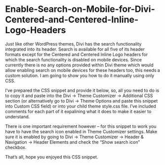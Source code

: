 # Enable-Search-on-Mobile-for-Divi-Centered-and-Centered-Inline-Logo-Headers
Just like other WordPress themes, Divi has the search functionality integrated into its header. Search is available for all five of its header formats except for the Centered and Centered Inline Logo headers for which the search functionality is disabled on mobile devices. Since currently there is no any options provided within Divi theme which would allow enabling search on mobile devices for these headers too, this needs a custom solution. I am going to show you how to do it manually using only CSS.

I’ve prepared the CSS snippet and provide it below, so, all you need to do is to copy it and paste into the Divi -> Theme Customizer -> Additional CSS section (or alternatively go to Divi -> Theme Options and paste this snippet into Custom CSS field) or into your child theme style.css file. I’ve included comments for each part of it expalining what it does to make it easier to understand.

There is one important requirement however – for this snippet to work you have to have the search icon enabled in Theme Customizer settings. Make sure it is enabled by going to Divi -> Theme Customizer -> Header & Navigation -> Header Elements and check the “Show search icon” checkbox.

That’s all, hope you enjoyed this CSS snippet.
